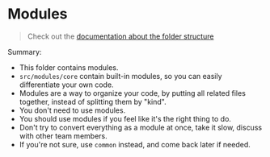Modules
===

> Check out the [documentation about the folder structure](../README.md#modules-folder)

Summary:
- This folder contains modules.
- `src/modules/core` contain built-in modules, so you can easily differentiate your own code.
- Modules are a way to organize your code, by putting all related files together, instead of splitting them by "kind".
- You don't need to use modules.
- You should use modules if you feel like it's the right thing to do.
- Don't try to convert everything as a module at once, take it slow, discuss with other team members.
- If you're not sure, use `common` instead, and come back later if needed.
